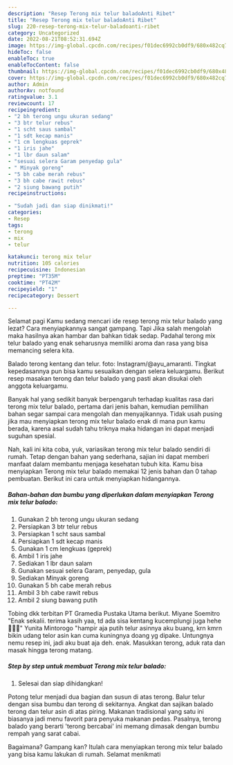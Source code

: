 ```yaml
---
description: "Resep Terong mix telur baladoAnti Ribet"
title: "Resep Terong mix telur baladoAnti Ribet"
slug: 220-resep-terong-mix-telur-baladoanti-ribet
category: Uncategorized
date: 2022-08-21T08:52:31.694Z
image: https://img-global.cpcdn.com/recipes/f01dec6992cb0df9/680x482cq70/terong-mix-telur-balado-foto-resep-utama.jpg
hideToc: false
enableToc: true
enableTocContent: false
thumbnail: https://img-global.cpcdn.com/recipes/f01dec6992cb0df9/680x482cq70/terong-mix-telur-balado-foto-resep-utama.jpg
cover: https://img-global.cpcdn.com/recipes/f01dec6992cb0df9/680x482cq70/terong-mix-telur-balado-foto-resep-utama.jpg
author: Admin
authorAv: notfound
ratingvalue: 3.1
reviewcount: 17
recipeingredient:
- "2 bh terong ungu ukuran sedang"
- "3 btr telur rebus"
- "1 scht saus sambal"
- "1 sdt kecap manis"
- "1 cm lengkuas geprek"
- "1 iris jahe"
- "1 lbr daun salam"
- "sesuai selera Garam penyedap gula"
- " Minyak goreng"
- "5 bh cabe merah rebus"
- "3 bh cabe rawit rebus"
- "2 siung bawang putih"
recipeinstructions:

- "Sudah jadi dan siap dinikmati!"
categories:
- Resep
tags:
- terong
- mix
- telur

katakunci: terong mix telur 
nutrition: 105 calories
recipecuisine: Indonesian
preptime: "PT35M"
cooktime: "PT42M"
recipeyield: "1"
recipecategory: Dessert

---
```



Selamat pagi Kamu sedang mencari ide resep terong mix telur balado yang lezat? Cara menyiapkannya sangat gampang. Tapi Jika salah mengolah maka hasilnya akan hambar dan bahkan tidak sedap. Padahal terong mix telur balado yang enak seharusnya memiliki aroma dan rasa yang bisa memancing selera kita.


Balado terong kentang dan telur. foto: Instagram/@ayu_amaranti. Tingkat kepedasannya pun bisa kamu sesuaikan dengan selera keluargamu. Berikut resep masakan terong dan telur balado yang pasti akan disukai oleh anggota keluargamu.

Banyak hal yang sedikit banyak berpengaruh terhadap kualitas rasa dari terong mix telur balado, pertama dari jenis bahan, kemudian pemilihan bahan segar sampai cara mengolah dan menyajikannya. Tidak usah pusing jika mau menyiapkan terong mix telur balado enak di mana pun kamu berada, karena asal sudah tahu triknya maka hidangan ini dapat menjadi suguhan spesial.


Nah, kali ini kita coba, yuk, variasikan terong mix telur balado sendiri di rumah. Tetap dengan bahan yang sederhana, sajian ini dapat memberi manfaat dalam membantu menjaga kesehatan tubuh kita. Kamu bisa menyiapkan Terong mix telur balado memakai 12 jenis bahan dan 0 tahap pembuatan. Berikut ini cara untuk menyiapkan hidangannya.

<!--inarticleads1-->

##### Bahan-bahan dan bumbu yang diperlukan dalam menyiapkan Terong mix telur balado:

1. Gunakan 2 bh terong ungu ukuran sedang
1. Persiapkan 3 btr telur rebus
1. Persiapkan 1 scht saus sambal
1. Persiapkan 1 sdt kecap manis
1. Gunakan 1 cm lengkuas (geprek)
1. Ambil 1 iris jahe
1. Sediakan 1 lbr daun salam
1. Gunakan sesuai selera Garam, penyedap, gula
1. Sediakan  Minyak goreng
1. Gunakan 5 bh cabe merah rebus
1. Ambil 3 bh cabe rawit rebus
1. Ambil 2 siung bawang putih


Tobing dkk terbitan PT Gramedia Pustaka Utama berikut. Miyane Soemitro &#34;Enak sekalii. terima kasih yaa, td ada sisa kentang kucemplungi juga hehe 🤗🙏🏼&#34; Yunita Mintorogo &#34;hampir aja putih telur asinnya aku buang, krn kmrn bikin udang telor asin kan cuma kuningnya doang yg dipake. Untungnya nemu resep ini, jadi aku buat aja deh. enak. Masukkan terong, aduk rata dan masak hingga terong matang. 

<!--inarticleads2-->

##### Step by step untuk membuat Terong mix telur balado:


1. Selesai dan siap dihidangkan!

Potong telur menjadi dua bagian dan susun di atas terong. Balur telur dengan sisa bumbu dan terong di sekitarnya. Angkat dan sajikan balado terong dan telur asin di atas piring. Makanan tradisional yang satu ini biasanya jadi menu favorit para penyuka makanan pedas. Pasalnya, terong balado yang berarti &#39;terong bercabai&#39; ini memang dimasak dengan bumbu rempah yang sarat cabai. 

Bagaimana? Gampang kan? Itulah cara menyiapkan terong mix telur balado yang bisa kamu lakukan di rumah. Selamat menikmati
